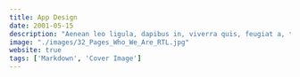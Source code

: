 ```yaml
---
title: App Design
date: 2001-05-15
description: "Aenean leo ligula, dapibus in, viverra quis, feugiat a, tellus. Phasellus viverra nulla ut metus varius laoreet."
image: "./images/32_Pages_Who_We_Are_RTL.jpg"
website: true
tags: ['Markdown', 'Cover Image']
---
```

